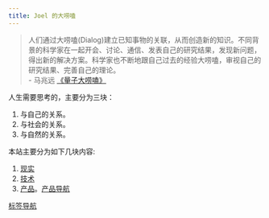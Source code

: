 ```yaml
---
title: Joel 的大唠嗑
---
```


> 人们通过大唠嗑(Dialog)建立已知事物的关联，从而创造新的知识。不同背景的科学家在一起开会、讨论、通信、发表自己的研究结果，发现新问题，得出新的解决方案。科学家也不断地跟自己过去的经验大唠嗑，审视自己的研究结果、完善自己的理论。  
> \- 马兆远 [《量子大唠嗑》](./1-self/1-happiness/1-aware/resource/quantum-dialog.md)

人生需要思考的，主要分为三块：
1. 与自己的关系。
2. 与社会的关系。
3. 与自然的关系。

本站主要分为如下几块内容: 
1. [现实](./reality/readme.md)
1. [技术](./tech/readme.md)
1. [产品](./product/readme.md)。[产品导航](./product/nav.md)


[标签导航](/tags)
